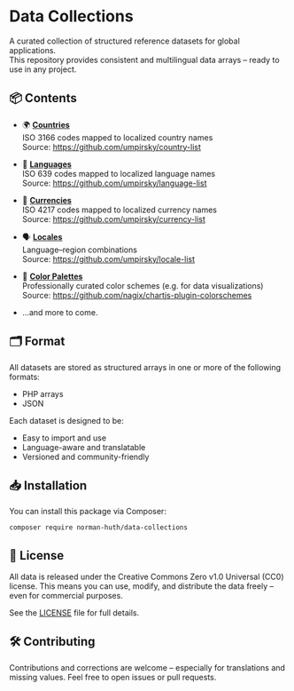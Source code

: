 # Data Collections

A curated collection of structured reference datasets for global applications.  
This repository provides consistent and multilingual data arrays – ready to use in any project.

## 📦 Contents

- 🌍️ **[Countries](data/countries)**  
  ISO 3166 codes mapped to localized country names  
  Source: https://github.com/umpirsky/country-list

- 💬 **[Languages](data/languages)**  
  ISO 639 codes mapped to localized language names  
  Source: https://github.com/umpirsky/language-list

- 💱 **[Currencies](data/currencies)**  
  ISO 4217 codes mapped to localized currency names  
  Source: https://github.com/umpirsky/currency-list

- 🗣️ **[Locales](data/locales)**  
  Language–region combinations  
  Source: https://github.com/umpirsky/locale-list

- 🎨 **[Color Palettes](data/color-schemes)**  
  Professionally curated color schemes (e.g. for data visualizations)  
  Source: https://github.com/nagix/chartjs-plugin-colorschemes

- …and more to come.

## 🗂️ Format

All datasets are stored as structured arrays in one or more of the following formats:

- PHP arrays
- JSON

Each dataset is designed to be:

- Easy to import and use
- Language-aware and translatable
- Versioned and community-friendly

## 📥 Installation

You can install this package via Composer:

```bash
composer require norman-huth/data-collections
```

## 📄 License

All data is released under the Creative Commons Zero v1.0 Universal (CC0) license.
This means you can use, modify, and distribute the data freely – even for commercial purposes.

See the [LICENSE](LICENSE) file for full details.

## 🛠️ Contributing

Contributions and corrections are welcome – especially for translations and missing values.
Feel free to open issues or pull requests.